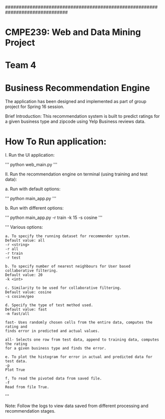 ###############################################################################

CMPE239: Web and Data Mining Project
====================================
Team 4
======
Business Recommendation Engine
==============================

The application has been designed and implemented as part of group project for
Spring 16 session.

Brief Introduction: This recommendation system is built to predict ratings for a 
given business type and zipcode using Yelp Business reviews data.

How To Run application:
======================

I. Run the UI application:

'''
    python web_main.py
'''

II. Run the recommendation engine on terminal (using training and test data):

a. Run with default options:

'''
    python main_app.py
'''

b. Run with different options:

'''
    python main_app.py -r train -k 15 -s cosine
'''

'''
Various options:

    a. To specify the running dataset for recommender system. 
    Default value: all
    -r <string>
    -r all
    -r train
    -r test

    b. To specify number of nearest neighbours for User based collaborative filtering.
    Default value: 20
    -k <int>

    c. Similarity to be used for collaborative filtering.
    Default value: cosine
    -s cosine/geo

    d. Specify the type of test method used.
    Default value: fast
    -m fast/all

    fast- Uses randomly chosen cells from the entire data, computes the rating and
    finds error in predicted and actual values.

    all- Selects one row from test data, append to training data, computes the rating
    for a given business type and finds the error.

    e. To plot the histogram for error in actual and predicted data for test data.
    -p
    Plot True

    f. To read the pivoted data from saved file.
    -f
    Read from file True.
'''

Note: Follow the logs to view data saved from different processing and recommendation
stages.

